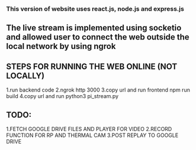 ### This version of website uses react.js, node.js and express.js
## The live stream is implemented using socketio and allowed user to connect the web outside the local network by using ngrok


## STEPS FOR RUNNING THE WEB ONLINE (NOT LOCALLY)
1.run backend code
2.ngrok http 3000
3.copy url and run frontend npm run build
4.copy url and run python3 pi_stream.py

## TODO:
1.FETCH GOOGLE DRIVE FILES AND PLAYER FOR VIDEO
2.RECORD FUNCTION FOR RP AND THERMAL CAM
3.POST REPLAY TO GOOGLE DRIVE
